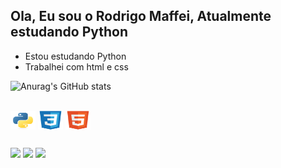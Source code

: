 ## Ola, Eu sou o Rodrigo Maffei, Atualmente estudando Python

- Estou estudando Python
- Trabalhei com html e css

![Anurag's GitHub stats](https://github-readme-stats.vercel.app/api?username=rodrigomaffei1&show_icons=true&theme=radical)

<div style="display: inline_block"><br>
   <img align="center" alt="Rod-Python" height="30" width="40" src="https://raw.githubusercontent.com/devicons/devicon/master/icons/python/python-original.svg">
   <img align="center" alt="Rod-CSS" height="30" width="40" src="https://raw.githubusercontent.com/devicons/devicon/master/icons/css3/css3-original.svg">
   <img align="center" alt="Rod-HTML" height="30" width="40" src="https://raw.githubusercontent.com/devicons/devicon/master/icons/html5/html5-original.svg">
</div>
 
 ##
 
<div> 
   <a href="https://www.instagram.com/rodrigo.maffei" target="_blank"><img src="https://img.shields.io/badge/-Instagram-%23E4405F?style=for-the-badge&logo=instagram&logoColor=white" target="_blank"></a>
   <a href="https://www.linkedin.com/in/rodrigo-giangrossi-sbarbaro-maffei-3743a7164/" target="_blank"><img src="https://img.shields.io/badge/-LinkedIn-%230077B5?style=for-the-badge&logo=linkedin&logoColor=white" target="_blank"></a> 
   <a href="https://www.twitch.tv/sensessj" target="_blank"><img src="https://img.shields.io/badge/Twitch-9146FF?style=for-the-badge&logo=twitch&logoColor=white" target="_blank"></a>
</div>
